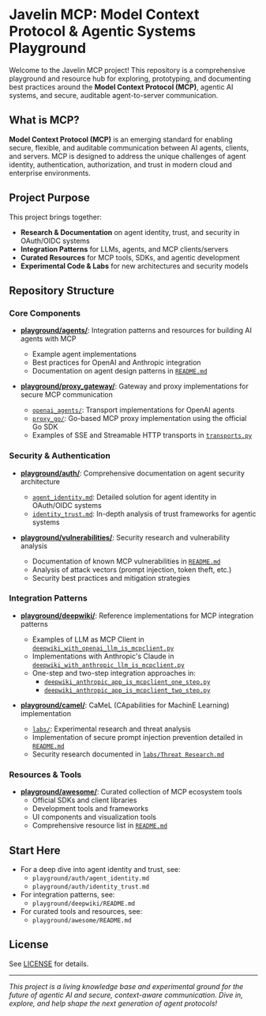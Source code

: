 # Javelin MCP: Model Context Protocol & Agentic Systems Playground

Welcome to the Javelin MCP project! This repository is a comprehensive playground and resource hub for exploring, prototyping, and documenting best practices around the **Model Context Protocol (MCP)**, agentic AI systems, and secure, auditable agent-to-server communication.

## What is MCP?
**Model Context Protocol (MCP)** is an emerging standard for enabling secure, flexible, and auditable communication between AI agents, clients, and servers. MCP is designed to address the unique challenges of agent identity, authentication, authorization, and trust in modern cloud and enterprise environments.

## Project Purpose
This project brings together:
- **Research & Documentation** on agent identity, trust, and security in OAuth/OIDC systems
- **Integration Patterns** for LLMs, agents, and MCP clients/servers
- **Curated Resources** for MCP tools, SDKs, and agentic development
- **Experimental Code & Labs** for new architectures and security models

## Repository Structure

### Core Components
- [**playground/agents/**](playground/agents/): Integration patterns and resources for building AI agents with MCP
  - Example agent implementations
  - Best practices for OpenAI and Anthropic integration
  - Documentation on agent design patterns in [`README.md`](playground/agents/README.md)

- [**playground/proxy_gateway/**](playground/proxy_gateway/): Gateway and proxy implementations for secure MCP communication
  - [`openai_agents/`](playground/proxy_gateway/openai_agents/): Transport implementations for OpenAI agents
  - [`proxy_go/`](playground/proxy_gateway/proxy_go/): Go-based MCP proxy implementation using the official Go SDK
  - Examples of SSE and Streamable HTTP transports in [`transports.py`](playground/proxy_gateway/openai_agents/transports.py)

### Security & Authentication
- [**playground/auth/**](playground/auth/): Comprehensive documentation on agent security architecture
  - [`agent_identity.md`](playground/auth/agent_identity.md): Detailed solution for agent identity in OAuth/OIDC systems
  - [`identity_trust.md`](playground/auth/identity_trust.md): In-depth analysis of trust frameworks for agentic systems

- [**playground/vulnerabilities/**](playground/vulnerabilities/): Security research and vulnerability analysis
  - Documentation of known MCP vulnerabilities in [`README.md`](playground/vulnerabilities/README.md)
  - Analysis of attack vectors (prompt injection, token theft, etc.)
  - Security best practices and mitigation strategies

### Integration Patterns
- [**playground/deepwiki/**](playground/deepwiki/): Reference implementations for MCP integration patterns
  - Examples of LLM as MCP Client in [`deepwiki_with_openai_llm_is_mcpclient.py`](playground/deepwiki/deepwiki_with_openai_llm_is_mcpclient.py)
  - Implementations with Anthropic's Claude in [`deepwiki_with_anthropic_llm_is_mcpclient.py`](playground/deepwiki/deepwiki_with_anthropic_llm_is_mcpclient.py)
  - One-step and two-step integration approaches in:
    - [`deepwiki_anthropic_app_is_mcpclient_one_step.py`](playground/deepwiki/deepwiki_anthropic_app_is_mcpclient_one_step.py)
    - [`deepwiki_anthropic_app_is_mcpclient_two_step.py`](playground/deepwiki/deepwiki_anthropic_app_is_mcpclient_two_step.py)

- [**playground/camel/**](playground/camel/): CaMeL (CApabilities for MachinE Learning) implementation
  - [`labs/`](playground/camel/labs/): Experimental research and threat analysis
  - Implementation of secure prompt injection prevention detailed in [`README.md`](playground/camel/README.md)
  - Security research documented in [`labs/Threat Research.md`](playground/camel/labs/Threat%20Research.md)

### Resources & Tools
- [**playground/awesome/**](playground/awesome/): Curated collection of MCP ecosystem tools
  - Official SDKs and client libraries
  - Development tools and frameworks
  - UI components and visualization tools
  - Comprehensive resource list in [`README.md`](playground/awesome/README.md)

## Start Here
- For a deep dive into agent identity and trust, see:
  - `playground/auth/agent_identity.md`
  - `playground/auth/identity_trust.md`
- For integration patterns, see:
  - `playground/deepwiki/README.md`
- For curated tools and resources, see:
  - `playground/awesome/README.md`

## License
See [LICENSE](LICENSE) for details.

---

*This project is a living knowledge base and experimental ground for the future of agentic AI and secure, context-aware communication. Dive in, explore, and help shape the next generation of agent protocols!*